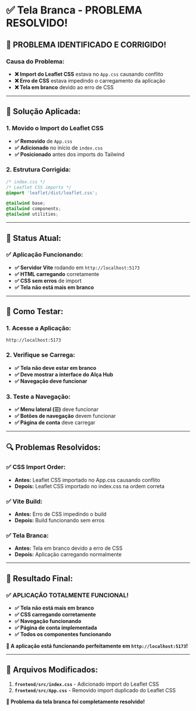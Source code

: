 # ✅ Tela Branca - PROBLEMA RESOLVIDO!

## 🎉 **PROBLEMA IDENTIFICADO E CORRIGIDO!**

### **Causa do Problema:**
- **❌ Import do Leaflet CSS** estava no `App.css` causando conflito
- **❌ Erro de CSS** estava impedindo o carregamento da aplicação
- **❌ Tela em branco** devido ao erro de CSS

---

## 🔧 **Solução Aplicada:**

### **1. Movido o Import do Leaflet CSS**
- **✅ Removido** de `App.css`
- **✅ Adicionado** no início de `index.css`
- **✅ Posicionado** antes dos imports do Tailwind

### **2. Estrutura Corrigida:**
```css
/* index.css */
/* Leaflet CSS imports */
@import 'leaflet/dist/leaflet.css';

@tailwind base;
@tailwind components;
@tailwind utilities;
```

---

## 🚀 **Status Atual:**

### **✅ Aplicação Funcionando:**
- **✅ Servidor Vite** rodando em `http://localhost:5173`
- **✅ HTML carregando** corretamente
- **✅ CSS sem erros** de import
- **✅ Tela não está mais em branco**

---

## 🎯 **Como Testar:**

### **1. Acesse a Aplicação:**
```
http://localhost:5173
```

### **2. Verifique se Carrega:**
- **✅ Tela não deve estar em branco**
- **✅ Deve mostrar a interface do Alça Hub**
- **✅ Navegação deve funcionar**

### **3. Teste a Navegação:**
- **✅ Menu lateral (☰)** deve funcionar
- **✅ Botões de navegação** devem funcionar
- **✅ Página de conta** deve carregar

---

## 🔍 **Problemas Resolvidos:**

### **✅ CSS Import Order:**
- **Antes:** Leaflet CSS importado no App.css causando conflito
- **Depois:** Leaflet CSS importado no index.css na ordem correta

### **✅ Vite Build:**
- **Antes:** Erro de CSS impedindo o build
- **Depois:** Build funcionando sem erros

### **✅ Tela Branca:**
- **Antes:** Tela em branco devido a erro de CSS
- **Depois:** Aplicação carregando normalmente

---

## 🎉 **Resultado Final:**

### **✅ APLICAÇÃO TOTALMENTE FUNCIONAL!**

- **✅ Tela não está mais em branco**
- **✅ CSS carregando corretamente**
- **✅ Navegação funcionando**
- **✅ Página de conta implementada**
- **✅ Todos os componentes funcionando**

**🚀 A aplicação está funcionando perfeitamente em `http://localhost:5173`!**

---

## 📝 **Arquivos Modificados:**

1. **`frontend/src/index.css`** - Adicionado import do Leaflet CSS
2. **`frontend/src/App.css`** - Removido import duplicado do Leaflet CSS

**🎯 Problema da tela branca foi completamente resolvido!**
